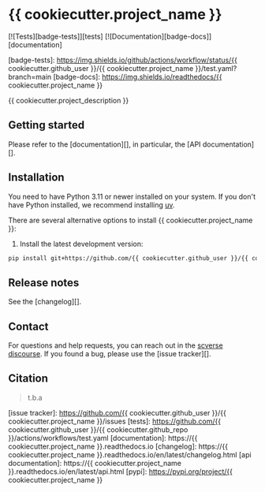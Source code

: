 # {{ cookiecutter.project_name }}

[![Tests][badge-tests]][tests]
[![Documentation][badge-docs]][documentation]

[badge-tests]: https://img.shields.io/github/actions/workflow/status/{{ cookiecutter.github_user }}/{{ cookiecutter.project_name }}/test.yaml?branch=main
[badge-docs]: https://img.shields.io/readthedocs/{{ cookiecutter.project_name }}

{{ cookiecutter.project_description }}

## Getting started

Please refer to the [documentation][],
in particular, the [API documentation][].

## Installation

You need to have Python 3.11 or newer installed on your system.
If you don't have Python installed, we recommend installing [uv][].

There are several alternative options to install {{ cookiecutter.project_name }}:

<!--
1) Install the latest release of `{{ cookiecutter.project_name }}` from [PyPI][]:

```bash
pip install {{ cookiecutter.project_name }}
```
-->

1. Install the latest development version:

```bash
pip install git+https://github.com/{{ cookiecutter.github_user }}/{{ cookiecutter.github_repo }}.git@main
```

## Release notes

See the [changelog][].

## Contact

For questions and help requests, you can reach out in the [scverse discourse][].
If you found a bug, please use the [issue tracker][].

## Citation

> t.b.a

[uv]: https://github.com/astral-sh/uv
[scverse discourse]: https://discourse.scverse.org/
[issue tracker]: https://github.com/{{ cookiecutter.github_user }}/{{ cookiecutter.project_name }}/issues
[tests]: https://github.com/{{ cookiecutter.github_user }}/{{ cookiecutter.github_repo }}/actions/workflows/test.yaml
[documentation]: https://{{ cookiecutter.project_name }}.readthedocs.io
[changelog]: https://{{ cookiecutter.project_name }}.readthedocs.io/en/latest/changelog.html
[api documentation]: https://{{ cookiecutter.project_name }}.readthedocs.io/en/latest/api.html
[pypi]: https://pypi.org/project/{{ cookiecutter.project_name }}
